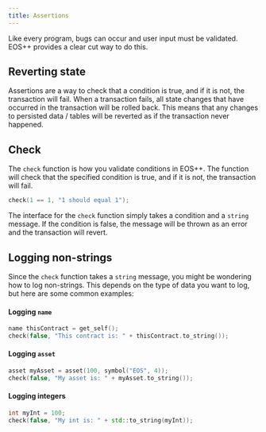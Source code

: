 ```yaml
---
title: Assertions
---
```


Like every program, bugs can occur and user input must be validated. EOS++ provides a clear cut way to do this.

## Reverting state

Assertions are a way to check that a condition is true, and if it is not, the transaction will fail. When a transaction
fails, all state changes that have occurred in the transaction will be rolled back. This means that any changes to 
persisted data / tables will be reverted as if the transaction never happened.

## Check

The `check` function is how you validate conditions in EOS++. 
The function will check that the specified condition is true, and if it is not, the transaction will fail.

```cpp
check(1 == 1, "1 should equal 1");
```

The interface for the `check` function simply takes a condition and a `string` message. If the condition is false, the message
will be thrown as an error and the transaction will revert.

## Logging non-strings

Since the `check` function takes a `string` message, you might be wondering how to log non-strings. 
This depends on the type of data you want to log, but here are some common examples:

#### Logging `name`

```cpp
name thisContract = get_self();
check(false, "This contract is: " + thisContract.to_string());
```

#### Logging `asset`

```cpp
asset myAsset = asset(100, symbol("EOS", 4));
check(false, "My asset is: " + myAsset.to_string());
```

#### Logging integers

```cpp
int myInt = 100;
check(false, "My int is: " + std::to_string(myInt));
```




